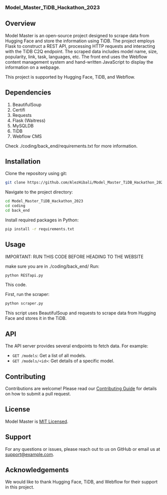 ### Model_Master_TiDB_Hackathon_2023

## Overview

Model Master is an open-source project designed to scrape data from Hugging Face and store the information using TiDB. The project employs Flask to construct a REST API, processing HTTP requests and interacting with the TiDB C2Q endpoint. The scraped data includes model name, size, popularity, link, task, languages, etc. The front end uses the Webflow content management system and hand-written JavaScript to display the information on a webpage.

This project is supported by Hugging Face, TiDB, and Webflow.

## Dependencies

1. BeautifulSoup
2. Certifi
3. Requests
4. Flask (Waitress)
5. MySQLDB
6. TiDB
7. Webflow CMS

Check ./coding/back_end/requirements.txt for more information.

## Installation

Clone the repository using git:

```bash
git clone https://github.com/AlezHibali/Model_Master_TiDB_Hackathon_2023.git
```

Navigate to the project directory:

```bash
cd Model_Master_TiDB_Hackathon_2023
cd coding
cd back_end
```

Install required packages in Python:

```bash
pip install -r requirements.txt
```

## Usage

IMPORTANT: RUN THIS CODE BEFORE HEADING TO THE WEBSITE

make sure you are in ./coding/back_end/
Run:

```bash
python RESTapi.py
```

This code.

First, run the scraper:

```bash
python scraper.py
```

This script uses BeautifulSoup and requests to scrape data from Hugging Face and stores it in the TiDB.




## API

The API server provides several endpoints to fetch data. For example:

- `GET /models`: Get a list of all models.
- `GET /models/<id>`: Get details of a specific model.

## Contributing

Contributions are welcome! Please read our [Contributing Guide](CONTRIBUTING.md) for details on how to submit a pull request.

## License

Model Master is [MIT Licensed](LICENSE).

## Support

For any questions or issues, please reach out to us on GitHub or email us at support@example.com.

## Acknowledgements

We would like to thank Hugging Face, TiDB, and Webflow for their support in this project.
